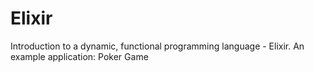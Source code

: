 # Elixir
Introduction to a dynamic, functional programming language - Elixir. An example application: Poker Game
